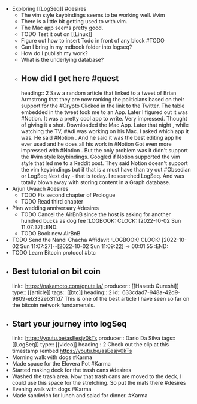 - Exploring [[LogSeq]] #desires
	- The vim style keybindings seems to be working well. #vim
	- There is a little bit getting used to with vim.
	- The Mac app seems pretty good.
	- TODO Test it out on [[Linux]]
	- Figure out how to insert Todo in front of any block #TODO
	- Can I bring in my mdbook folder into logseq?
	- How do I publish my work?
	- What is the underlying database?
	- ## How did I get here #quest
	  heading:: 2
	  Saw  a random article that linked to a tweet of Brian Armstrong that they are now ranking the politicians based on their support for the #Crypto
	  Clicked in the link to the Twitter. The table embedded in the tweet took me to an App. Later I figured out it was #Notion. It was a pretty cool app  to write. Very impressed.  Thought of giving it a shot. Downloaded the Mac App. 
	  Later that night , while watching the TV,  #Adi was working on his Mac. I asked which app it was. He said #Notion . And he said it was the best editing app he ever used and he does all his  work in #Notion
	  Got even more impressed with #Notion . But the only problem was it didn't support the #vim style keybindings. 
	  Googled if Notion supported the vim style that led me to a Reddit post. They said Notion doesn't support the vim keybindings but if that is a must have than try out #Obsedian or LogSeq
	  Next day - that is today.  I researched LogSeq. And was totally blown away with storing content in a Graph database.
- Arjun Uvaach #desires
	- TODO Fix second chapter of Prologue
	- TODO Read third chapter
- Plan wedding anniversary #desires
	- TODO Cancel the AirBnB since the host is asking for another hundred bucks as dog fee
	  :LOGBOOK:
	  CLOCK: [2022-10-02 Sun 11:07:37]
	  :END:
	- TODO Book new AirBnB
- TODO Send the Nandi Chacha Affidavit
  :LOGBOOK:
  CLOCK: [2022-10-02 Sun 11:07:27]--[2022-10-02 Sun 11:09:22] =>  00:01:55
  :END:
- TODO Learn Bitcoin protocol #btc
- ##  Best tutorial on bit coin
  link:: https://nakamoto.com/gnutella/
  producer:: [[Haseeb Qureshi]]
  type:: [[article]]
  tags:: [[btc]]
  heading:: 2
  id:: 633cdad7-948a-42d9-9809-eb332eb31fd7
  This is one of  the best article I have seen so far on the bitcoin network fundamenals.
- ## Start your journey into logSeq
  link:: https://youtu.be/asEesjv0kTs
  producer:: Dario Da Silva
  tags:: [[LogSeq]]
  type:: [[video]]
  heading:: 2
  Check out the clip at this timestamp /embed https://youtu.be/asEesjv0kTs
- Morning walk with dogs #Karma
- Made space for the Elovera Pot #Karma
- Started making deck for the trash cans #desires
- Washed the trash area. Now that trash cans are moved to the deck, I could use this space for the stretching. So put the mats there #desires
- Evening walk with dogs #Karma
- Made sandwich for lunch and salad for dinner. #Karma